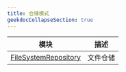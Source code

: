 ```yaml
---
title: 仓储模式
geekdocCollapseSection: true
---
```


| 模块 | 描述 |
| - | - |
| [FileSystemRepository](/DesignPattern/Repository/FileSystemRepository) | 文件仓储 |